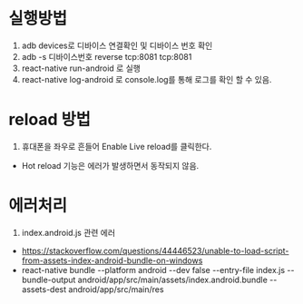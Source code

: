 # 실행방법
1. adb devices로 디바이스 연결확인 및 디바이스 번호 확인
2. adb -s 디바이스번호 reverse tcp:8081 tcp:8081
3. react-native run-android 로 실행
4. react-native log-android 로 console.log를 통해 로그를 확인 할 수 있음.

# reload 방법
1. 휴대폰을 좌우로 흔들어 Enable Live reload를 클릭한다.
- Hot reload 기능은 에러가 발생하면서 동작되지 않음.

# 에러처리
1. index.android.js 관련 에러
- https://stackoverflow.com/questions/44446523/unable-to-load-script-from-assets-index-android-bundle-on-windows
- react-native bundle --platform android --dev false --entry-file index.js --bundle-output android/app/src/main/assets/index.android.bundle --assets-dest android/app/src/main/res
